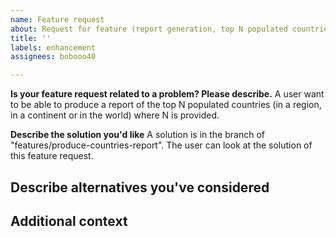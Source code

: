 ```yaml
---
name: Feature request
about: Request for feature (report generation, top N populated countries)
title: ''
labels: enhancement
assignees: bobooo40

---
```


**Is your feature request related to a problem? Please describe.**
A user want to be able to produce a report of the top N populated countries (in a region, in a continent or in the world) where N is provided.

**Describe the solution you'd like**
A solution is in the branch of "features/produce-countries-report". The user can look at the solution of this feature request.

**Describe alternatives you've considered**
---


**Additional context**
----
